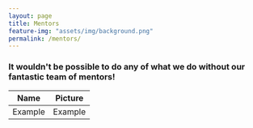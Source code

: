 ```yaml
---
layout: page
title: Mentors
feature-img: "assets/img/background.png"
permalink: /mentors/
---
```


### It wouldn't be possible to do any of what we do without our fantastic team of mentors!

|Name|Picture|
|-----|-----|
|Example|Example|